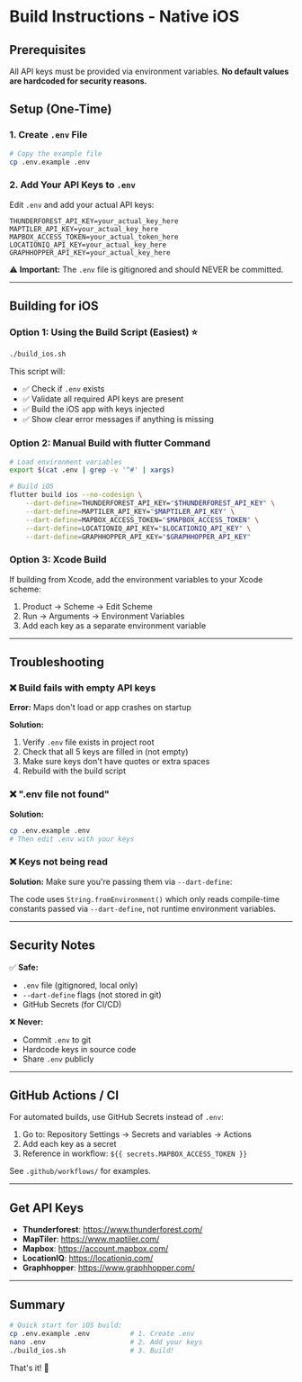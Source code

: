 # Build Instructions - Native iOS

## Prerequisites

All API keys must be provided via environment variables. **No default values are hardcoded for security reasons.**

## Setup (One-Time)

### 1. Create `.env` File

```bash
# Copy the example file
cp .env.example .env
```

### 2. Add Your API Keys to `.env`

Edit `.env` and add your actual API keys:

```env
THUNDERFOREST_API_KEY=your_actual_key_here
MAPTILER_API_KEY=your_actual_key_here
MAPBOX_ACCESS_TOKEN=your_actual_token_here
LOCATIONIQ_API_KEY=your_actual_key_here
GRAPHHOPPER_API_KEY=your_actual_key_here
```

⚠️ **Important:** The `.env` file is gitignored and should NEVER be committed.

---

## Building for iOS

### Option 1: Using the Build Script (Easiest) ⭐

```bash
./build_ios.sh
```

This script will:
- ✅ Check if `.env` exists
- ✅ Validate all required API keys are present
- ✅ Build the iOS app with keys injected
- ✅ Show clear error messages if anything is missing

### Option 2: Manual Build with flutter Command

```bash
# Load environment variables
export $(cat .env | grep -v '^#' | xargs)

# Build iOS
flutter build ios --no-codesign \
    --dart-define=THUNDERFOREST_API_KEY="$THUNDERFOREST_API_KEY" \
    --dart-define=MAPTILER_API_KEY="$MAPTILER_API_KEY" \
    --dart-define=MAPBOX_ACCESS_TOKEN="$MAPBOX_ACCESS_TOKEN" \
    --dart-define=LOCATIONIQ_API_KEY="$LOCATIONIQ_API_KEY" \
    --dart-define=GRAPHHOPPER_API_KEY="$GRAPHHOPPER_API_KEY"
```

### Option 3: Xcode Build

If building from Xcode, add the environment variables to your Xcode scheme:

1. Product → Scheme → Edit Scheme
2. Run → Arguments → Environment Variables
3. Add each key as a separate environment variable

---

## Troubleshooting

### ❌ Build fails with empty API keys

**Error:** Maps don't load or app crashes on startup

**Solution:**
1. Verify `.env` file exists in project root
2. Check that all 5 keys are filled in (not empty)
3. Make sure keys don't have quotes or extra spaces
4. Rebuild with the build script

### ❌ ".env file not found"

**Solution:**
```bash
cp .env.example .env
# Then edit .env with your keys
```

### ❌ Keys not being read

**Solution:** Make sure you're passing them via `--dart-define`:

The code uses `String.fromEnvironment()` which only reads compile-time constants passed via `--dart-define`, not runtime environment variables.

---

## Security Notes

✅ **Safe:**
- `.env` file (gitignored, local only)
- `--dart-define` flags (not stored in git)
- GitHub Secrets (for CI/CD)

❌ **Never:**
- Commit `.env` to git
- Hardcode keys in source code
- Share `.env` publicly

---

## GitHub Actions / CI

For automated builds, use GitHub Secrets instead of `.env`:

1. Go to: Repository Settings → Secrets and variables → Actions
2. Add each key as a secret
3. Reference in workflow: `${{ secrets.MAPBOX_ACCESS_TOKEN }}`

See `.github/workflows/` for examples.

---

## Get API Keys

- **Thunderforest**: https://www.thunderforest.com/
- **MapTiler**: https://www.maptiler.com/
- **Mapbox**: https://account.mapbox.com/
- **LocationIQ**: https://locationiq.com/
- **Graphhopper**: https://www.graphhopper.com/

---

## Summary

```bash
# Quick start for iOS build:
cp .env.example .env          # 1. Create .env
nano .env                     # 2. Add your keys
./build_ios.sh                # 3. Build!
```

That's it! 🚀
